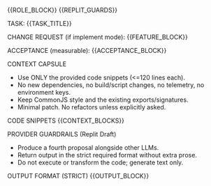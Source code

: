 {{ROLE_BLOCK}}
{{REPLIT_GUARDS}}

TASK: {{TASK_TITLE}}

CHANGE REQUEST (if implement mode):
{{FEATURE_BLOCK}}

ACCEPTANCE (measurable):
{{ACCEPTANCE_BLOCK}}

CONTEXT CAPSULE
- Use ONLY the provided code snippets (<=120 lines each).
- No new dependencies, no build/script changes, no telemetry, no environment keys.
- Keep CommonJS style and the existing exports/signatures.
- Minimal patch. No refactors unless explicitly asked.

CODE SNIPPETS
{{CONTEXT_BLOCKS}}

PROVIDER GUARDRAILS (Replit Draft)
- Produce a fourth proposal alongside other LLMs.
- Return output in the strict required format without extra prose.
- Do not execute or transform the code; generate text only.

OUTPUT FORMAT (STRICT)
{{OUTPUT_BLOCK}}
